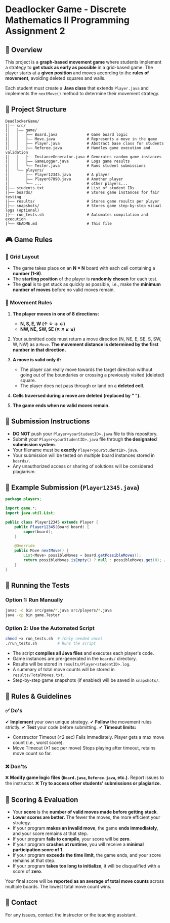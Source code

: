 # Deadlocker Game - Discrete Mathematics II Programming Assignment 2

## 📌 Overview

This project is a **graph-based movement game** where students implement a strategy to **get stuck as early as possible** in a grid-based game. The player starts at a **given position** and moves according to the **rules of movement**, avoiding deleted squares and walls.

Each student must create a **Java class** that extends `Player.java` and implements the `nextMove()` method to determine their movement strategy.

## 📂 Project Structure

```
DeadlockerGame/
|│—— src/
|│   ├—— game/
|│   │   ├—— Board.java             # Game board logic
|│   │   ├—— Move.java              # Represents a move in the game
|│   │   ├—— Player.java            # Abstract base class for students
|│   │   ├—— Referee.java           # Handles game execution and validation
|│   │   ├—— InstanceGenerator.java # Generates random game instances
|│   │   ├—— GameLogger.java        # Logs game results
|│   │   └—— Tester.java            # Runs student submissions
|│   └—— players/
|│       ├—— Player12345.java       # A player
|│       ├—— Player67890.java       # Another player
|│       └—— ...                    # other players...
|├—— students.txt                   # List of student IDs
|├—— boards/                        # Stores game instances for fair testing
|├—— results/                       # Stores game results per player
|├—— snapshots/                     # Stores game step-by-step visual logs (optional)
|├—— run_tests.sh                   # Automates compilation and execution
|└—— README.md                      # This file
```

## 🎮 **Game Rules**

### **🔢 Grid Layout**

* The game takes place on an **N × N** board with each cell containing a **number (1-9)**.
* The **starting position** of the player is **randomly chosen** for each test.
* The **goal** is to get stuck as quickly as possible, i.e., make the **minimum number of moves** before no valid moves remain.

### **🔄 Movement Rules**

1. **The player moves in one of 8 directions:**

   * **N, S, E, W (↑ ↓ → ←)**
   * **NW, NE, SW, SE (↖ ↗ ↙ ↘)**
2. Your submitted code must return a move direction (N, NE, E, SE, S, SW, W, NW) as a `Move`. **The movement distance is determined by the first number in that direction.**
3. **A move is valid only if:**

   * The player can really move towards the target direction without going out of the boundaries or crossing a previously visited (deleted) square.
   * The player does not pass through or land on a **deleted cell**.
4. **Cells traversed during a move are deleted (replaced by " ").**
5. **The game ends when no valid moves remain.**

## 📌 **Submission Instructions**

* **DO NOT** push your `Player<yourStudentID>.java` file to this repository.
* Submit your `Player<yourStudentID>.java` file through **the designated submission system**.
* Your filename must be **exactly** `Player<yourStudentID>.java`.
* Your submission will be tested on multiple board instances stored in `boards/`.
* Any unauthorized access or sharing of solutions will be considered plagiarism.

## 📌 **Example Submission (`Player12345.java`)**

```java
package players;

import game.*;
import java.util.List;

public class Player12345 extends Player {
    public Player12345(Board board) {
        super(board);
    }
    
    @Override
    public Move nextMove() {
        List<Move> possibleMoves = board.getPossibleMoves();
        return possibleMoves.isEmpty() ? null : possibleMoves.get(0); // Always pick first move
    }
}
```

## 📌 **Running the Tests**

### **Option 1: Run Manually**

```sh
javac -d bin src/game/*.java src/players/*.java
java -cp bin game.Tester
```

### **Option 2: Use the Automated Script**

```sh
chmod +x run_tests.sh  # (Only needed once)
./run_tests.sh         # Runs the script
```

* The script **compiles all Java files** and executes each player's code.
* Game instances are pre-generated in the `boards/` directory.
* Results will be stored in `results/Player<studentID>.log`.
* A summary of total move counts will be stored in `results/TotalMoves.txt`.
* Step-by-step game snapshots (if enabled) will be saved in `snapshots/`.

## 📌 **Rules & Guidelines**

### **✅ Do's**

✔ **Implement** your own unique strategy.
✔ **Follow** the movement rules strictly.
✔ **Test** your code before submitting.
✔ **Timeout limits:**

* Constructor Timeout (≥2 sec) Fails immediately. Player gets a max move count (i.e., worst score).
* Move Timeout (≥1 sec per move) Stops playing after timeout, retains move count so far.

### **❌ Don'ts**

❌ **Modify game logic files (`Board.java`, `Referee.java`, etc.).** Report issues to the instructor.
❌ **Try to access other students' submissions or plagiarize.**

## 📌 **Scoring & Evaluation**

* Your **score** is the **number of valid moves made before getting stuck**.
* **Lower scores are better.** The fewer the moves, the more efficient your strategy.
* If your program **makes an invalid move**, the game **ends immediately**, and your score remains at that step.
* If your program **fails to compile**, your score will be **zero**.
* If your program **crashes at runtime**, you will receive a **minimal participation score of 1**.
* If your program **exceeds the time limit**, the game ends, and your score remains at that step.
* If your program **takes too long to initialize**, it will be disqualified with a score of **zero**.

Your final score will be **reported as an average of total move counts** across multiple boards. The lowest total move count wins.

## 📌 **Contact**

For any issues, contact the instructor or the teaching assistant.
